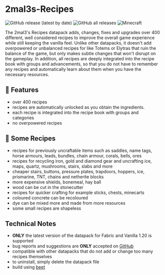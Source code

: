 # 2mal3s-Recipes

![GitHub release (latest by date)](https://img.shields.io/github/v/release/2mal3/2mal3s-Recipes?style=flat-square) ![GitHub all releases](https://img.shields.io/github/downloads/2mal3/2mal3s-Recipes/total?style=flat-square) ![Minecraft](https://img.shields.io/badge/Minecraft-1.20-orange?style=flat-square)

The 2mal3's Recipes datapack adds, changes, fixes and upgrades over 400 different, well considered recipes to improve the overall game experience while still keeping the vanilla feel. Unlike other datapacks, it doesn't add overpowered or unbalanced recipes for like Totems or Elytras that ruin the balance of the game, but only makes subtle changes that won't disrupt on the gameplay. In addition, all recipes are deeply integrated into the recipe book with groups and advancements, so that you do not have to remember any recipes and automatically learn about them when you have the necessary resources.

## 📖 Features

- over 400 recipes
- recipes are automatically unlocked as you obtain the ingredients.
- each recipe is integrated into the recipe book with groups and categories
- no overpowered recipes

## 📝 Some Recipes

- recipes for previously uncraftable items such as saddles, name tags, horse armours, leads, bundles, chain armour, corals, bells, ores
- recipes for recycling iron, gold and diamond gear and uncrafting ice, maps, quartz, mushrooms, stairs, slabs and more
- cheaper stairs, buttons, pressure plates, trapdoors, hoppers, ice, prismarine, TNT, chains and netherite blocks
- more expensive shields, bonemeal, hay ball
- wood can be cut in the stonecutter
- recipes for quicker crafting for example sticks, chests, minecarts
- coloured concrete can be recoloured
- dye can be mixed more and made from more resources
- some small recipes are shapeless

## Technical Notes

- **ONLY** the latest version of the datapack for Fabric and Vanilla 1.20 is supported
- bug reports and suggestions are **ONLY** accepted on [GitHub](https://github.com/2mal3/2mal3s-Recipes/issues)
- compatible with other datapacks that do not add or change too many recipes themselves
- to uninstall, simply delete the datapack file
- build using [beet](https://github.com/mcbeet/beet)

